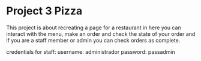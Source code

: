 # Project 3 Pizza

This project is about recreating a page for a restaurant
in here you can interact with the menu, make an order and 
check the state of your order and if you are a staff member 
or admin you can check orders as complete.

credentials for staff: 
username: administrador 
password: passadmin